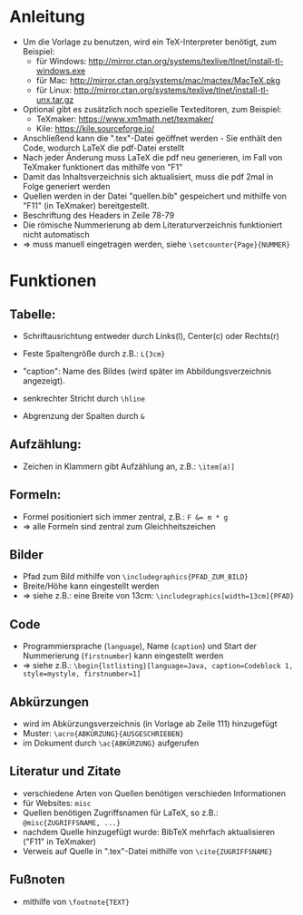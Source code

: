 # Anleitung

- Um die Vorlage zu benutzen, wird ein TeX-Interpreter benötigt, zum Beispiel:
  - für Windows:  http://mirror.ctan.org/systems/texlive/tlnet/install-tl-windows.exe
  - für Mac:      http://mirror.ctan.org/systems/mac/mactex/MacTeX.pkg
  - für Linux:    http://mirror.ctan.org/systems/texlive/tlnet/install-tl-unx.tar.gz
- Optional gibt es zusätzlich noch spezielle Texteditoren, zum Beispiel:
  - TeXmaker:     https://www.xm1math.net/texmaker/
  - Kile:         https://kile.sourceforge.io/
- Anschließend kann die ".tex"-Datei geöffnet werden - Sie enthält den Code, wodurch LaTeX die pdf-Datei erstellt
- Nach jeder Änderung muss LaTeX die pdf neu generieren, im Fall von TeXmaker funktionert das mithilfe von "F1"
- Damit das Inhaltsverzeichnis sich aktualisiert, muss die pdf 2mal in Folge generiert werden
- Quellen werden in der Datei "quellen.bib" gespeichert und mithilfe von "F11" (in TeXmaker) bereitgestellt.
- Beschriftung des Headers in Zeile 78-79
- Die römische Nummerierung ab dem Literaturverzeichnis funktioniert nicht automatisch
- => muss manuell eingetragen werden, siehe `\setcounter{Page}{NUMMER}`

# Funktionen

## Tabelle:

- Schriftausrichtung entweder durch Links(l), Center(c) oder Rechts(r)

- Feste Spaltengröße durch z.B.: `L{3cm}`

- "caption": Name des Bildes (wird später im Abbildungsverzeichnis angezeigt).

- senkrechter Stricht durch `\hline`

- Abgrenzung der Spalten durch `&`

## Aufzählung:

- Zeichen in Klammern gibt Aufzählung an, z.B.: `\item[a)]`

## Formeln:

- Formel positioniert sich immer zentral, z.B.: `F &= m * g`
- => alle Formeln sind zentral zum Gleichheitszeichen

## Bilder

- Pfad zum Bild mithilfe von `\includegraphics{PFAD_ZUM_BILD}`
- Breite/Höhe kann eingestellt werden
- => siehe z.B.: eine Breite von 13cm: `\includegraphics[width=13cm]{PFAD}`
  
## Code

- Programmiersprache (`language`), Name (`caption`) und Start der Nummerierung (`firstnumber`) kann eingestellt werden
- => siehe z.B.: `\begin{lstlisting}[language=Java, caption=Codeblock 1, style=mystyle, firstnumber=1]`

## Abkürzungen

- wird im Abkürzungsverzeichnis (in Vorlage ab Zeile 111) hinzugefügt 
- Muster: `\acro{ABKÜRZUNG}{AUSGESCHRIEBEN}`
- im Dokument durch `\ac{ABKÜRZUNG}` aufgerufen

## Literatur und Zitate

- verschiedene Arten von Quellen benötigen verschieden Informationen
- für Websites: `misc`
- Quellen benötigen Zugriffsnamen für LaTeX, so z.B.: `@misc{ZUGRIFFSNAME, ...}`
- nachdem Quelle hinzugefügt wurde: BibTeX mehrfach aktualisieren ("F11" in TeXmaker)
- Verweis auf Quelle in ".tex"-Datei mithilfe von `\cite{ZUGRIFFSNAME}`

## Fußnoten

- mithilfe von `\footnote{TEXT}`
